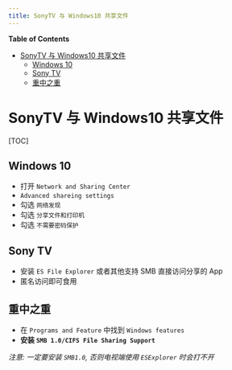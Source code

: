 ```yaml
---
title: SonyTV 与 Windows10 共享文件
---
```


<!-- START doctoc generated TOC please keep comment here to allow auto update -->
<!-- DON'T EDIT THIS SECTION, INSTEAD RE-RUN doctoc TO UPDATE -->
**Table of Contents**

- [SonyTV 与 Windows10 共享文件](#sonytv-%E4%B8%8E-windows10-%E5%85%B1%E4%BA%AB%E6%96%87%E4%BB%B6)
  - [Windows 10](#windows-10)
  - [Sony TV](#sony-tv)
  - [重中之重](#%E9%87%8D%E4%B8%AD%E4%B9%8B%E9%87%8D)

<!-- END doctoc generated TOC please keep comment here to allow auto update -->



# SonyTV 与 Windows10 共享文件
[TOC]

## Windows 10

- 打开 `Network and Sharing Center`
- `Advanced shareing settings`
- 勾选 `网络发现`
- 勾选 `分享文件和打印机`
- 勾选 `不需要密码保护`

## Sony TV

- 安装 `ES File Explorer` 或者其他支持 SMB 直接访问分享的 App
- 匿名访问即可食用


## 重中之重

- 在 `Programs and Feature` 中找到 `Windows features`
- **安装 `SMB 1.0/CIFS File Sharing Support`**

*注意: 一定要安装 `SMB1.0`, 否则电视端使用 `ESExplorer` 时会打不开*
